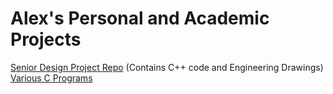 # Alex's Personal and Academic Projects
<a href="https://github.com/aknight000001/Senior-Capstone.git">Senior Design Project Repo</a> (Contains C++ code and Engineering Drawings)
<a href="https://github.com/aknight000001/Simple-C-Programs.git">Various C Programs</a>
